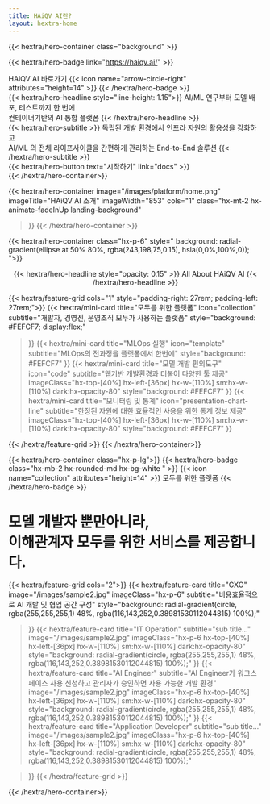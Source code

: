 ```yaml
---
title: HAiQV AI란?
layout: hextra-home
---
```

{{< hextra/hero-container class="background" >}}
  <span class="ball"></span>
  <span class="ball"></span>
  <span class="ball"></span>
  <span class="ball"></span>
  <span class="ball"></span>
  <span class="ball"></span>
  <span class="ball"></span>
  <span class="ball"></span>

{{< hextra/hero-badge link="https://haiqv.ai/" >}}
  <div class="hx-w-2 hx-h-2 hx-rounded-full hx-bg-primary-400" ></div>
  <span>HAiQV AI 바로가기</span>
  {{< icon name="arrow-circle-right" attributes="height=14" >}}
{{< /hextra/hero-badge >}}

<div class="hx-mt-6 hx-mb-6">
{{< hextra/hero-headline style="line-height: 1.15">}}
  AI/ML 연구부터 모델 배포, 테스트까지 한 번에
  <br class="sm:hx-block hx-hidden" /> 컨테이너기반의 AI 통합 플랫폼
{{< /hextra/hero-headline >}}
</div>

<div class="hx-mb-6">
{{< hextra/hero-subtitle >}}  
  독립된 개발 환경에서 인프라 자원의 활용성을 강화하고 <br class="sm:hx-block hx-hidden"> AI/ML 의 전체 라이프사이클을 간편하게 관리하는 End-to-End 솔루션
{{< /hextra/hero-subtitle >}}
</div>

<div class="hx-mt-6 hx-mb-4">
{{< hextra/hero-button text="시작하기" link="docs" >}}
</div>
{{< /hextra/hero-container>}}
<div>
</div>


{{< hextra/hero-container
  image="/images/platform/home.png"
  imageTitle="HAiQV AI 소개"
  imageWidth="853"
  cols="1"
  class="hx-mt-2 hx-animate-fadeInUp landing-background"
>}}
{{< /hextra/hero-container >}}


<div class="hx-mt-6"></div>
<div class="hx-mt-6"></div>


{{< hextra/hero-container class="hx-p-6" style=" background: radial-gradient(ellipse at 50% 80%, rgba(243,198,75,0.15), hsla(0,0%,100%,0)); ">}}

<div style="text-align:center;">
  {{< hextra/hero-headline style="opacity: 0.15" >}}
  <span >All About HAiQV AI</span>
  {{< /hextra/hero-headline >}}
</div>

{{< hextra/feature-grid cols="1" style="padding-right: 27rem; padding-left: 27rem;">}}
  {{< hextra/mini-card
    title="모두를 위한 플랫폼"
    icon="collection"
    subtitle="개발자, 경영진, 운영조직 모두가 사용하는 플랫폼"
    style="background: #FEFCF7; display:flex;"
  >}}
  {{< hextra/mini-card
    title="MLOps 실행"
    icon="template"
    subtitle="MLOps의 전과정을 플랫폼에서 한번에"
    style="background: #FEFCF7"
  >}}
  {{< hextra/mini-card
    title="모델 개발 편의도구"
    icon="code"
    subtitle="웹기반 개발환경과 더불어 다양한 툴 제공"
    imageClass="hx-top-[40%] hx-left-[36px] hx-w-[110%] sm:hx-w-[110%] dark:hx-opacity-80"
    style="background: #FEFCF7"
  >}}
  {{< hextra/mini-card
    title="모니터링 및 통계"
    icon="presentation-chart-line"
    subtitle="한정된 자원에 대한 효율적인 사용을 위한 통계 정보 제공"
    imageClass="hx-top-[40%] hx-left-[36px] hx-w-[110%] sm:hx-w-[110%] dark:hx-opacity-80"
    style="background: #FEFCF7"
  >}}

{{< /hextra/feature-grid >}}
{{< /hextra/hero-container>}}

<div class="hx-mt-8"></div>
<div class="hx-mt-6"></div>

{{< hextra/hero-container class="hx-p-lg">}}
{{< hextra/hero-badge class="hx-mb-2 hx-rounded-md hx-bg-white " >}}
  {{< icon name="collection" attributes="height=14" >}}
  <span>모두를 위한 플랫폼</span>
{{< /hextra/hero-badge >}}
<h1
  class="not-prose hx-mt-1 hx-text-xl hx-font-bold hx-tracking-tighter md:hx-text-2xl hx-py-2 hx-bg-clip-text hx-text-transparent hx-bg-gradient-to-r hx-from-gray-900 hx-to-gray-600 dark:hx-from-gray-100 dark:hx-to-gray-400"
>
  모델 개발자 뿐만아니라, <br /> 이해관계자 모두를 위한 서비스를 제공합니다.
</h1>


{{< hextra/feature-grid cols="2">}}
  {{< hextra/feature-card
    title="CXO"
    image="/images/sample2.jpg"
    imageClass="hx-p-6"
    subtitle="비용효율적으로 AI 개발 및 협업 공간 구성"
    style="background: radial-gradient(circle, rgba(255,255,255,1) 48%, rgba(116,143,252,0.38981530112044815) 100%);"
  >}}
  {{< hextra/feature-card
    title="IT Operation"
    subtitle="sub title..."
    image="/images/sample2.jpg"
      imageClass="hx-p-6 hx-top-[40%] hx-left-[36px] hx-w-[110%] sm:hx-w-[110%] dark:hx-opacity-80"
    style="background: radial-gradient(circle, rgba(255,255,255,1) 48%, rgba(116,143,252,0.38981530112044815) 100%);"
  >}}
  {{< hextra/feature-card
    title="AI Engineer"
    subtitle="AI Engineer가 워크스페이스 사용 신청하고 관리자가 승인하면 사용 가능한 개발 환경"
    image="/images/sample2.jpg"
    imageClass="hx-p-6 hx-top-[40%] hx-left-[36px] hx-w-[110%] sm:hx-w-[110%] dark:hx-opacity-80"
    style="background: radial-gradient(circle, rgba(255,255,255,1) 48%, rgba(116,143,252,0.38981530112044815) 100%);"
  >}}
    {{< hextra/feature-card
    title="Application Developer"
    subtitle="sub title..."
    image="/images/sample2.jpg"
    imageClass="hx-p-6 hx-top-[40%] hx-left-[36px] hx-w-[110%] sm:hx-w-[110%] dark:hx-opacity-80"
    style="background: radial-gradient(circle, rgba(255,255,255,1) 48%, rgba(116,143,252,0.38981530112044815) 100%);"

  >}}
{{< /hextra/feature-grid >}}



{{< /hextra/hero-container>}}